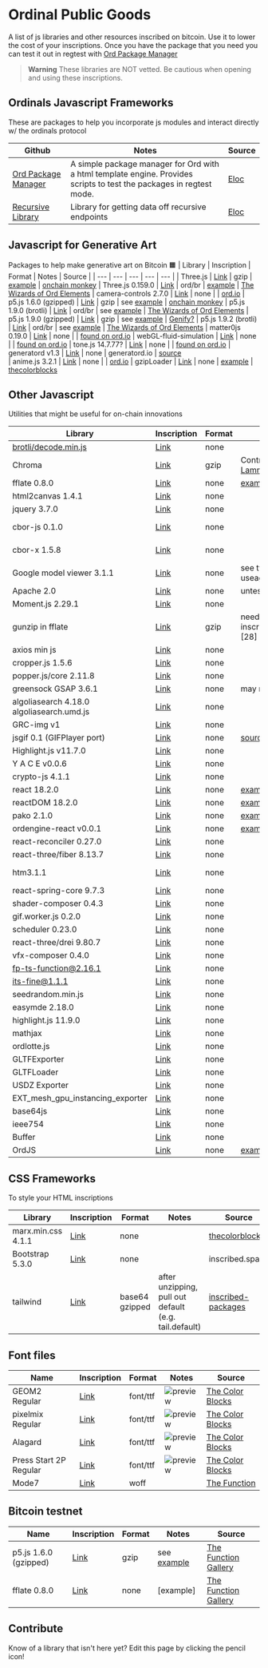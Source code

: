 # Ordinal Public Goods
A list of js libraries and other resources inscribed on bitcoin. Use it to lower the cost of your inscriptions. Once you have the package that you need you can test it out in regtest with [Ord Package Manager](https://github.com/cypherpunklab/opm)

> **Warning**
> These libraries are NOT vetted. Be cautious when opening and using these inscriptions. 


## Ordinals Javascript Frameworks
These are packages to help you incorporate js modules and interact directly w/ the ordinals protocol

| Github | Notes | Source |
| --- | --- | --- |
| [Ord Package Manager](https://github.com/cypherpunklab/opm) | A simple package manager for Ord with a html template engine. Provides scripts to test the packages in regtest mode. | [Eloc](https://twitter.com/Elocremarc)
| [Recursive Library](https://github.com/cypherpunklab/recursive_library) | Library for getting data off recursive endpoints | [Eloc](https://twitter.com/Elocremarc)

## Javascript for Generative Art
Packages to help make generative art on Bitcoin 🟧
| Library | Inscription | Format | Notes | Source | 
| --- | --- | --- | --- | --- |
| Three.js | [Link](https://ordinals.com/inscription/2dbdf9ebbec6be793fd16ae9b797c7cf968ab2427166aaf390b90b71778266abi0) | gzip | [example](https://github.com/jokie88/ordinalpublicgoods/blob/main/examples/threejs.html) |  [onchain monkey](https://github.com/metagood/OCM-Dimensions/blob/main/README.md)
| Three.js 0.159.0 | [Link](https://ordinals.com/inscription/8f968eb8ada1bf6275e6f8a27361a6b462a951b0102951e0fe7d30dec1d07dd4i0) | ord/br | [example](https://github.com/TheWizardsOfOrd/Elements/blob/main/examples/threejs/standalone/example.html) |  [The Wizards of Ord Elements](https://github.com/TheWizardsOfOrd/Elements)
| camera-controls 2.7.0 | [Link](https://ordinals.com/inscription/036f12ea42d0fd664948e952b61f4c2f0d04e5672e7a7b3e2c33ac2544b6b1a7i0) | none | | [ord.io](https://www.ord.io/25221832)
| p5.js 1.6.0 (gzipped) | [Link](https://ordinals.com/inscription/255ce0c5a0d8aca39510da72e604ef8837519028827ba7b7f723b7489f3ec3a4i0) | gzip | see [example](/examples/p5js.html) | [onchain monkey](https://github.com/metagood/OCM-Dimensions/blob/main/README.md)
| p5.js 1.9.0 (brotli) | [Link](https://ordinals.com/inscription/b6a50f5ba932b0ea7f652d9d28e59eced47bc6f8376c25e02d8b3457bb60ac8fi0) | ord/br | see [example](https://github.com/TheWizardsOfOrd/Elements/blob/main/examples/p5js/standalone/example.html) |  [The Wizards of Ord Elements](https://github.com/TheWizardsOfOrd/Elements)
| p5.js 1.9.0 (gzipped) | [Link](https://ordinals.com/inscription/cc5cf94da24c1f6f0d435ccca78c24e98ca30adb1f3b7c81b9ab28ceb6cb628fi0) | gzip | see [example](examples/p5js-gzipLoader.html) | [Genify?](https://btc.genify.xyz/create)
| p5.js 1.9.2 (brotli) | [Link](https://ordinals.com/inscription/7e37766541506810ba6399c4b2735121f508bd9209df43dd200bf2316b014594i0) | ord/br | see [example](https://github.com/TheWizardsOfOrd/Elements/blob/main/examples/p5js/standalone/example.html) | [The Wizards of Ord Elements](https://github.com/TheWizardsOfOrd/Elements)
| matter0js 0.19.0 | [Link](https://ordinals.com/inscription/9d567e6ef8bd6b13458cc67cc5e8339395a4433e45db4554ff83c88a5df8bae2i0) | none | | [found on ord.io](https://www.ord.io/11774132)
| webGL-fluid-simulation | [Link](https://ordinals.com/inscription/3af8500b444c7f589fca666fe317e1f95c7226d49dc23f8a4b86093f01f3e7adi0) | none | | [found on ord.io](https://www.ord.io/11846310)
| tone.js 14.7.77? | [Link](https://ordinals.com/inscription/44740a1f30efb247ef41de3355133e12d6f58ab4dc8a3146648e2249fa9c6a39i0) | none | | [found on ord.io](https://www.ord.io/13316104)
| generatord v1.3 | [Link](https://ordinals.com/inscription/57465a0c54f6eba0d8ed8e57707d00b1eb806637495bb87d2ec825d5d687a7fei0) | none | generatord.io | [source](https://www.ord.io/29829931)  
| anime.js 3.2.1 | [Link](https://ordinals.com/inscription/23ad98a190933e5c238b57e05814acc154d55928edf02d298cc82f4fac0313fei0) | none | | [ord.io](https://www.ord.io/35139362)
| gzipLoader | [Link](https://ordinals.com/content/638cc09410ed2c92f4dc2ac4356ac7521ad77d1bdff8e1708668619495de7c31i0) | none | [example](examples/p5js-gzipLoader.html) | [thecolorblocks](https://x.com/thecolorblocks_/status/1754130944955744490?s=20)

## Other Javascript 
Utilities that might be useful for on-chain innovations

| Library | Inscription | Format | Notes | Source | 
| --- | --- | --- | --- | --- |
| [brotli/decode.min.js](https://github.com/google/brotli/blob/master/js/decode.min.js) | [Link](https://ordinals.com/inscription/b1d16a7a1ada08b5c7f51837478f578c0abd0973809c439228f28ccd5c38e44ai0) | none | | [ord.io](https://www.ord.io/21338293)
| Chroma | [Link](https://ordinals.com/inscription/c49f28a5c9e67efb85d44b9ee12efa2839b0251bad14efc5e6c32406505e259ci0) | gzip | Contributed by [Lammetje](https://twitter.com/lammetje_nl) | [The Function Gallery](https://function.gallery)
| fflate 0.8.0 | [Link](https://ordinals.com/inscription/f815bd5c566c6e46de5cdb6ccb3a7043c63deeba61f4234baea84b602b0d4440i0) | none | [example](https://github.com/jokie88/ordinalpublicgoods/blob/main/examples/threejs.html) | [harry.xbt](https://twitter.com/hbeckeri/status/1671917397832335361?s=20)
| html2canvas 1.4.1 | [Link](https://ordinals.com/inscription/be2585187c2e016b654ecc1f207fa73c38e55eee404cdf709346c4511689d24ai0) | none | | [king bootoshi](https://twitter.com/KingBootoshi/status/1670534828922400768?s=20)
| jquery 3.7.0 | [Link](https://ordinals.com/inscription/773e4865bcf3084e6d6ee5d49136fb5f7071d4c050ec4aeeaeb9c6d24fea5fc1i0) | none | | [inscribed.space](https://twitter.com/InscribedSpace/status/1671541360703205381?s=20)
| cbor-js 0.1.0 | [Link](https://ordinals.com/inscription/a9f6a9b050af3de1a4ce714978c1f2231ba731f1f46731a16d0e411f89308566i0) | none | | [bc1Plainview](https://x.com/bc1Plainview/status/1729264667313438832?s=20) [cbor-js](https://www.npmjs.com/package/cbor-js)
| cbor-x 1.5.8 | [Link](https://ordinals.com/inscription/077fbf9e2d8c405e5f276220ed83c029eb86ecc1bd22a60a63a43eb925f28636i0) | none | | [mononaut](https://twitter.com/mononautical/status/1755679322604539955) [cbor-x](https://www.npmjs.com/package/cbor-x)
| Google model viewer 3.1.1 | [Link](https://ordinals.com/inscription/547a6709441bc5c9d206150ce5fb7605c28a90c46bd6e4330c4420cb41477aeai0) | none | see tweet for useage | [harry.xbt](https://twitter.com/hbeckeri/status/1671917397832335361?s=20)
| Apache 2.0 | [Link](https://ordinals.com/inscription/3a4575b2a8fe6e7968146f290d494c2346d40ff692314050babcaa7268347f4bi0) | none | untested |  inscribed.space
| Moment.js 2.29.1 | [Link](https://ordinals.com/inscription/b90b4516ea1a0b882e67387eb4f3e5def0307704b046e8ef98c5e72092c47eedi0) | none | | inscribed.space 
| gunzip in fflate | [Link](https://ordinals.com/inscription/2dbdf9ebbec6be793fd16ae9b797c7cf968ab2427166aaf390b90b71778266abi0) | gzip | need to do inscription.split("\n")[28] |  [onchain monkey](https://github.com/metagood/OCM-Dimensions/blob/main/README.md)
| axios min js | [Link](https://ordinals.com/inscription/6b81993428a217a341ffd68f3b3aa3664b2cfc674d57aad0d3b6daa0f125b821i0) | none | | [found on ord.io](https://www.ord.io/12399396)
| cropper.js 1.5.6 | [Link](https://ordinals.com/inscription/b00cfb90d712ab0c5fd80580629c1910538859e55b9a9d6306f734420f3721f5i0) | none | | [found on ord.io](https://www.ord.io/13345027)
| popper.js/core 2.11.8 | [Link](https://ordinals.com/inscription/dcb205828669fece54d4040224190838bbe22b6d137ae9fc38c4b42f0777148ai0) | none | | [found on ord.io](https://www.ord.io/11821277)
| greensock GSAP 3.6.1 | [Link](https://ordinals.com/inscription/6577ec768235a2a911e91a115b964618581bde91d99bc58f5c7390fdfb155ae6i0) | none | may need license? | [found on ord.io](https://www.ord.io/14150095)
| algoliasearch 4.18.0 algoliasearch.umd.js | [Link](https://ordinals.com/inscription/c0d0a3a8e52ee63d70182c9118d896d2bded3c82b7c74d1f8780519e19efb5cai0) | none | | [found on ord.io](https://www.ord.io/14291772)
| GRC-img v1 | [Link](https://ordinals.com/inscription/3f323efa06a2e86a7091cb0b18e6cc970bc747ea7b8b8e99a9431555fdf5d1d3i0) | none | | [ord.io](https://www.ord.io/14578041)
| jsgif 0.1 (GIFPlayer port) | [Link](https://ordinals.com/inscription/aca2e869efa803eefaafaa456a258960d3aca8d90c1efd55d2fbf253a15201d0i0) | none | [source](https://github.com/antimatter15/jsgif) | [ord.io](https://www.ord.io/16620325)
| Highlight.js v11.7.0 | [Link](https://ordinals.com/inscription/41d856597a8474e7124a0641b54afb77bc034f800e1be8fe02a20b55023ff4a7i0) | none | | [ord.io](https://www.ord.io/18501999)
| Y A C E v0.0.6 | [Link](https://ordinals.com/inscription/5884d77df6457b1073b267207b8ce1a9a4d67114eb7794af04eb8ac637f07ae7i0) | none | | [ord.io](https://www.ord.io/18501780)
| crypto-js 4.1.1 | [Link](https://ordinals.com/inscription/66979aec90e592bc5be7fddcef23daeff982662b7225e7804c1b271f1b0d267ai0) | none | | [Wild Tangz](https://twitter.com/wildtangz)
| react 18.2.0 | [Link](https://ordinals.com/inscription/7f403153b6484f7d24f50a51e1cdf8187219a3baf103ef0df5ea2437fb9de874i0) | none | [example](https://ordinals.com/content/73aa8f7dd4be6224215c23863957a93062aeaac58d5227e20e328a8e0dda2782i0) | [bopxbt](https://twitter.com/boppleton/status/1693862904183886064)
| reactDOM 18.2.0 | [Link](https://ordinals.com/inscription/89295aaf617708128b95d22e7099ce32108d4b918386e6f90994e7979d22ba72i0) | none | [example](https://ordinals.com/content/73aa8f7dd4be6224215c23863957a93062aeaac58d5227e20e328a8e0dda2782i0) |  [bopxbt](https://twitter.com/boppleton/status/1693862904183886064)
| pako 2.1.0 | [Link](https://ordinals.com/inscription/fba6f95fb1152db43304a27dce8cb8c65509eba6ab0b6958cedeb33e5f443077i0) | none | [example](https://ordinals.com/content/2e11adadd78e34f8c3dff508f58cb4c06dd35812af774740479ec76c1138f7d3i0) | [bopxbt](https://twitter.com/boppleton/status/1693862904183886064)
| ordengine-react v0.0.1 | [Link](https://ordinals.com/inscription/faa7b9b0b7884360f6c2b34693855a0d60df5f344727c72e3691a80f84ec6a81i0) | none | [example](https://ordinals.com/content/73aa8f7dd4be6224215c23863957a93062aeaac58d5227e20e328a8e0dda2782i0) |  [bopxbt](https://twitter.com/boppleton/status/1693862904183886064)
| react-reconciler 0.27.0 | [Link](https://ordinals.com/inscription/9b0338c4e84987a374845235a3b4f0fe73b205b336a7b936e05c71deb5a1882ci0) | none | | [ord.io](https://www.ord.io/24919723)
| react-three/fiber 8.13.7 | [Link](https://ordinals.com/inscription/24c424c795d50c3f1d344253d163e7eaa34e904aef038b6031d706e76676c634i0) | none | | [ord.io](https://www.ord.io/24945358)
| htm3.1.1 | [Link](https://ordinals.com/inscription/65035174d0dd81079dadec7e33808c8db77e0683ae5fca330ca992e3f631517fi0) | none | | [inscribed-packages](https://github.com/boppleton/inscribed-packages)
| react-spring-core 9.7.3 | [Link](https://ordinals.com/inscription/d6a8d721b4df8594fd17613804c31fa087f2aebb982855122bf945fd350675b2i0) | none | | [ord.io](https://www.ord.io/27308800)
| shader-composer 0.4.3 | [Link](https://ordinals.com/inscription/91543f66f9b108964ec815b8aa05cca363937cddbe3b578f44ba5cb750c2d140i0) | none | | [ord.io](https://www.ord.io/25497772)
| gif.worker.js 0.2.0 | [Link](https://ordinals.com/inscription/4de3c757efad47a27480d5072b88d3f0c08ae52398eac3db64c951798bef601di0) | none | | [ord.io](https://www.ord.io/27350879)
| scheduler 0.23.0 | [Link](https://ordinals.com/inscription/9b09a0f234355106e9311a21fbe5324c90f7317f04c00bc73e1114c9af745743i0) | none | | [ord.io](https://www.ord.io/24795534)
| react-three/drei 9.80.7 | [Link](https://ordinals.com/inscription/9f77a1efc4c880197ba8d197d5e87539443ed5ebcf027b1fee25db8bd1cf4605i0) | none | | [ord.io](https://www.ord.io/26756821)
| vfx-composer 0.4.0 | [Link](https://ordinals.com/inscription/9f59e26bc81e4d741f77320eaf9e9df8cce623c9639f9c1a49497ac75607e9bei0) | none | | [ord.io](https://www.ord.io/25499027)
| fp-ts-function@2.16.1 | [Link](https://ordinals.com/inscription/26b3de7f8954f93dd781c0a1b8d5dfabc4731fbd3e4493657a02a2d7373195c0i0) | none | | [ord.io](https://www.ord.io/25497717)
| its-fine@1.1.1 | [Link](https://ordinals.com/inscription/23983d059bcb1535bf18ef968ee811036dc608e55e99050d54b0948c2f827897i0) | none | | [ord.io](https://www.ord.io/24898987) 
| seedrandom.min.js | [Link](https://ordinals.com/inscription/c192f63c1990ee1377d51de1f5b6820eac412aa779d717b9497806a072ea49f6i0) | none | | [ord.io](https://www.ord.io/27758217) [github](https://github.com/davidbau/seedrandom/blob/released/seedrandom.min.js)
| easymde 2.18.0 | [Link](https://ordinals.com/inscription/814195d8e791fc321960b4070cdb00b6627e4bffbeca0eb6742750de4b88f802i0) | none | | [ord.io](https://www.ord.io/34827360)
| highlight.js 11.9.0 | [Link](https://ordinals.com/inscription/e26e96915acbaed1888fdeb72402e9eb21f83e533ee26fc7101e631b3f78eae6i0) | none | | [ord.io](https://www.ord.io/35275314)
| mathjax | [Link](https://ordinals.com/inscription/dfcddc2ef31d803379729a87912d9246091f83303584cea31786ec189e8dc234i0) | none | | [github](https://github.com/mathjax/MathJax)
| ordlotte.js | [Link](https://ordinals.com/inscription/20f489560d91926eb032d4d2a5b8045ac885ee80184c12d4fc682fd81af07851i0) | none | | [ordlotte](https://github.com/thecolorblocks/ordlotte)
| GLTFExporter | [Link](https://ordinals.com/inscription/9d67d0a673ab137b324c7cdf54502e4cdfe556dab2843d29a90b1e3ac61bab31i0) | none | | [ord.io](https://www.ord.io/26477361)
| GLTFLoader | [Link](https://ordinals.com/inscription/614855c7c7541594c846a96a81db7bcedaff2831711e3b89670aba4c2fefb404i0) | none | | [ord.io](https://www.ord.io/35792102)
| USDZ Exporter | [Link](https://ordinals.com/inscription/dd685e03a6a911ee0eb048efdbce01be4d7d9ef86adfd5850d0131037c75ba99i0) | none | | [ord.io](https://www.ord.io/35766652)
| EXT_mesh_gpu_instancing_exporter | [Link](https://ordinals.com/inscription/46db5114416ee580add2c494ac475e40e363e8616d174eef7a0e4101c681b78bi0) | none | | [ord.io](https://www.ord.io/https://www.ord.io/26477360)
| base64js | [Link](https://ordinals.com/inscription/1c4430bd634c22aa30417926fd5f5e9d6da0c57ca68123a8c950fa227f1f7be1i0) | none | | [ord.io](https://www.ord.io/59598680)
| ieee754 | [Link](https://ordinals.com/inscription/1cbc90680c70ab6930ee950f05b436998e60cc15822ff59ec3a315a2894733bdi0) | none | | [ord.io](https://www.ord.io/59598663)
| Buffer | [Link](https://ordinals.com/inscription/fb15f2a6ed1d3031aa214cc12d3fa696508080c0baa194463920c8a79d21aa54i0) | none | | [ord.io](https://www.ord.io/fb15f2a6ed1d3031aa214cc12d3fa696508080c0baa194463920c8a79d21aa54i0)
| OrdJS | [Link](https://ordinals.com/inscription/3280180e7872eaef3cae589f3122f2f9527d3c1c30445cb13fc6eef03435aa66i0) | none | [example](https://github.com/jerryfane/OrdJS/blob/main/src/content/example.html) | [ord.io](https://github.com/jerryfane/OrdJS)

## CSS Frameworks
To style your HTML inscriptions

| Library | Inscription | Format | Notes | Source | 
| --- | --- | --- | --- | --- |
| marx.min.css 4.1.1 | [Link](https://ordinals.com/inscription/81b5d8ee8191299df25944b7e4f21667665ede891a3bea5fd6a1c98a2d2f0882i0) | none | | [thecolorblocks](https://x.com/thecolorblocks_/status/1724616522805432415)
| Bootstrap 5.3.0 | [Link](https://ordinals.com/inscription/3bcfdc4e97209ecaaab06705b52ba6b7fc9d1cee77404ac15e655ce691a44654i0) | none | | inscribed.space
| tailwind | [Link](https://ordinals.com/inscription/0703423f633ed5cef7e3b45bfd8df43ab0d6783850d51005b105f01dd60d25c3i0) | base64 gzipped | after unzipping, pull out default (e.g. tail.default) | [inscribed-packages](https://github.com/boppleton/inscribed-packages)


## Font files
| Name | Inscription | Format | Notes | Source | 
| --- | --- | --- | --- | --- |
| GEOM2 Regular | [Link](https://ordinals.com/inscription/355ee5998396b69deb68ce304c24423b7851530e514d2afa7ec5095e83e91fc8i0) | font/ttf | ![preview](https://github.com/jokie88/ordinalpublicgoods/blob/main/font_previews/355ee5998396b69deb68ce304c24423b7851530e514d2afa7ec5095e83e91fc8i0.png) | [The Color Blocks](https://github.com/thecolorblocks) 
| pixelmix Regular | [Link](https://ordinals.com/inscription/74d8b14b61735bb0d738108ea9a9530406ffcbdd4b65a4206e0cfbc1ac1500e7i0) | font/ttf | ![preview](https://github.com/jokie88/ordinalpublicgoods/blob/main/font_previews/74d8b14b61735bb0d738108ea9a9530406ffcbdd4b65a4206e0cfbc1ac1500e7i0.png) | [The Color Blocks](https://github.com/thecolorblocks) 
| Alagard | [Link](https://ordinals.com/inscription/74eed71c46430c38e056ef1bc69ad2c521293a8941d2177b52e7d447b42d5522i0) | font/ttf | ![preview](https://github.com/jokie88/ordinalpublicgoods/blob/main/font_previews/ef7dde1af2d860f635d6e6bf59374a6dbdf000d70c2b906955bd7eae088df9f2i0.png) | [The Color Blocks](https://github.com/thecolorblocks) 
| Press Start 2P Regular | [Link](https://ordinals.com/inscription/ef7dde1af2d860f635d6e6bf59374a6dbdf000d70c2b906955bd7eae088df9f2i0) | font/ttf | ![preview](https://github.com/jokie88/ordinalpublicgoods/blob/main/font_previews/ef7dde1af2d860f635d6e6bf59374a6dbdf000d70c2b906955bd7eae088df9f2i0.png) | [The Color Blocks](https://github.com/thecolorblocks)
| Mode7 | [Link](https://ordinals.com/inscription/4c97967f86b38836a5bbbbce27a281135b2b659d2e709126945665fff22e48c0i0) | woff |  | [The Function](http://function.gallery/)


## Bitcoin testnet
| Name | Inscription | Format | Notes | Source | 
| --- | --- | --- | --- | --- |
| p5.js 1.6.0 (gzipped) | [Link](https://ordinals.com/inscription/d1fc9ee2d1877927643978045b80078d8e5b2dd49e04d309f5453c8dc4ac269fi0) | gzip | see [example](/examples/p5js.html) | [The Function Gallery](https://function.gallery)
| fflate 0.8.0 | [Link](https://ordinals.com/inscription/657973995aa2a47c3fe02debb22405dadf6b49148d97027627bced89a73f408fi0) | none | [example] | [The Function Gallery](https://function.gallery)

## Contribute
Know of a library that isn't here yet? Edit this page by clicking the pencil icon!
